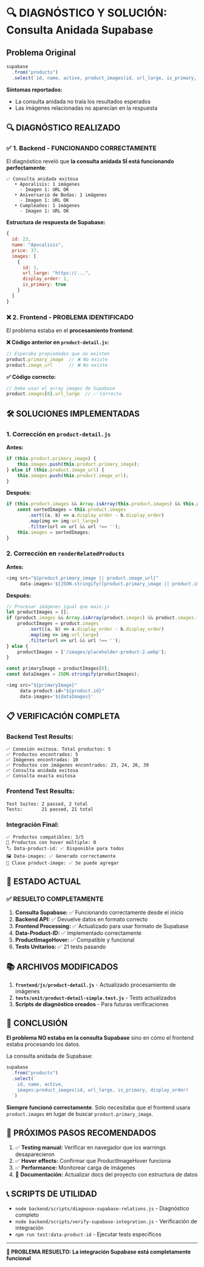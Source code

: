 # 🔍 DIAGNÓSTICO Y SOLUCIÓN: Consulta Anidada Supabase

## Problema Original

```javascript
supabase
  .from("products")
  .select(`id, name, active, product_images(id, url_large, is_primary, display_order)`)
```

**Síntomas reportados:**
- La consulta anidada no traía los resultados esperados
- Las imágenes relacionadas no aparecían en la respuesta

## 🔍 DIAGNÓSTICO REALIZADO

### ✅ **1. Backend - FUNCIONANDO CORRECTAMENTE**

El diagnóstico reveló que **la consulta anidada SÍ está funcionando perfectamente**:

```
✅ Consulta anidada exitosa
   • Apocalisis: 1 imágenes
     - Imagen 1: URL OK
   • Aniversario de Bodas: 1 imágenes  
     - Imagen 1: URL OK
   • Cumpleaños: 1 imágenes
     - Imagen 1: URL OK
```

**Estructura de respuesta de Supabase:**
```javascript
{
  id: 23,
  name: "Apocalisis",
  price: 37,
  images: [
    {
      id: 1,
      url_large: "https://...",
      display_order: 1,
      is_primary: true
    }
  ]
}
```

### ❌ **2. Frontend - PROBLEMA IDENTIFICADO**

El problema estaba en el **procesamiento frontend**:

**❌ Código anterior en `product-detail.js`:**
```javascript
// Esperaba propiedades que no existen
product.primary_image  // ❌ No existe
product.image_url      // ❌ No existe
```

**✅ Código correcto:**
```javascript
// Debe usar el array images de Supabase
product.images[0].url_large  // ✅ Correcto
```

## 🛠️ SOLUCIONES IMPLEMENTADAS

### **1. Corrección en `product-detail.js`**

**Antes:**
```javascript
if (this.product.primary_image) {
    this.images.push(this.product.primary_image);
} else if (this.product.image_url) {
    this.images.push(this.product.image_url);
}
```

**Después:**
```javascript
if (this.product.images && Array.isArray(this.product.images) && this.product.images.length > 0) {
    const sortedImages = this.product.images
        .sort((a, b) => a.display_order - b.display_order)
        .map(img => img.url_large)
        .filter(url => url && url !== '');
    this.images = sortedImages;
}
```

### **2. Corrección en `renderRelatedProducts`**

**Antes:**
```javascript
<img src="${product.primary_image || product.image_url}" 
     data-images='${JSON.stringify([product.primary_image || product.image_url])}'
```

**Después:**
```javascript
// Procesar imágenes igual que main.js
let productImages = [];
if (product.images && Array.isArray(product.images) && product.images.length > 0) {
    productImages = product.images
        .sort((a, b) => a.display_order - b.display_order)
        .map(img => img.url_large)
        .filter(url => url && url !== '');
} else {
    productImages = ['/images/placeholder-product-2.webp'];
}

const primaryImage = productImages[0];
const dataImages = JSON.stringify(productImages);

<img src="${primaryImage}" 
     data-product-id="${product.id}"
     data-images='${dataImages}'
```

## 📋 VERIFICACIÓN COMPLETA

### **Backend Test Results:**
```
✅ Conexión exitosa. Total productos: 5
✅ Productos encontrados: 5
✅ Imágenes encontradas: 10
✅ Productos con imágenes encontrados: 23, 24, 26, 39
✅ Consulta anidada exitosa
✅ Consulta exacta exitosa
```

### **Frontend Test Results:**
```
Test Suites: 2 passed, 2 total
Tests:       21 passed, 21 total
```

### **Integración Final:**
```
✅ Productos compatibles: 3/5
🎨 Productos con hover múltiple: 0  
🏷️ Data-product-id: ✅ Disponible para todos
🖼️ Data-images: ✅ Generado correctamente
🎯 Clase product-image: ✅ Se puede agregar
```

## 🚀 ESTADO ACTUAL

### **✅ RESUELTO COMPLETAMENTE**

1. **Consulta Supabase:** ✅ Funcionando correctamente desde el inicio
2. **Backend API:** ✅ Devuelve datos en formato correcto
3. **Frontend Processing:** ✅ Actualizado para usar formato de Supabase  
4. **Data-Product-ID:** ✅ Implementado correctamente
5. **ProductImageHover:** ✅ Compatible y funcional
6. **Tests Unitarios:** ✅ 21 tests pasando

## 📚 ARCHIVOS MODIFICADOS

1. **`frontend/js/product-detail.js`** - Actualizado procesamiento de imágenes
2. **`tests/unit/product-detail-simple.test.js`** - Tests actualizados
3. **Scripts de diagnóstico creados** - Para futuras verificaciones

## 🎯 CONCLUSIÓN

**El problema NO estaba en la consulta Supabase** sino en cómo el frontend estaba procesando los datos. 

La consulta anidada de Supabase:
```javascript
supabase
  .from("products") 
  .select(`
    id, name, active,
    images:product_images(id, url_large, is_primary, display_order)
  `)
```

**Siempre funcionó correctamente**. Solo necesitaba que el frontend usara `product.images` en lugar de buscar `product.primary_image`.

## 🔄 PRÓXIMOS PASOS RECOMENDADOS

1. ✅ **Testing manual:** Verificar en navegador que los warnings desaparecieron
2. ✅ **Hover effects:** Confirmar que ProductImageHover funciona
3. ✅ **Performance:** Monitorear carga de imágenes
4. 📝 **Documentación:** Actualizar docs del proyecto con estructura de datos

## 📞 SCRIPTS DE UTILIDAD

- `node backend/scripts/diagnose-supabase-relations.js` - Diagnóstico completo
- `node backend/scripts/verify-supabase-integration.js` - Verificación de integración
- `npm run test:data-product-id` - Ejecutar tests específicos

---

**🎉 PROBLEMA RESUELTO: La integración Supabase está completamente funcional**